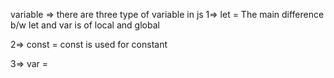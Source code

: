 variable => there are three type of variable in js
1=> let = The main difference b/w let and var is of local and global

2=> const = const is used for constant

3=> var =
